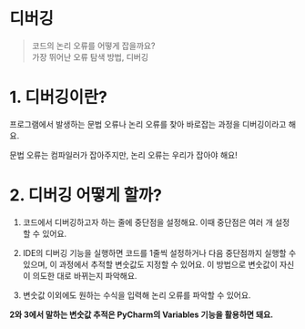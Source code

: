 디버깅
================
> 코드의 논리 오류를 어떻게 잡을까요?  
> 가장 뛰어난 오류 탐색 방법, 디버깅

# 1. 디버깅이란?
프로그램에서 발생하는 문법 오류나 논리 오류를 찾아 바로잡는 과정을 디버깅이라고 해요.  

문법 오류는 컴파일러가 잡아주지만, 논리 오류는 우리가 잡아야 해요!

# 2. 디버깅 어떻게 할까?
1. 코드에서 디버깅하고자 하는 줄에 중단점을 설정해요. 이때 중단점은 여러 개 설정할 수 있어요.
   
2. IDE의 디버깅 기능을 실행하면 코드를 1줄씩 설정하거나 다음 중단점까지 실행할 수 있으며, 이 과정에서 추적할 변숫값도 지정할 수 있어요.
   이 방법으로 변숫값이 자신이 의도한 대로 바뀌는지 파악해요.
 
3. 변숫값 이외에도 원하는 수식을 입력해 논리 오류를 파악할 수 있어요.

**2와 3에서 말하는 변숫값 추적은 PyCharm의 Variables 기능을 활용하면 돼요.**

